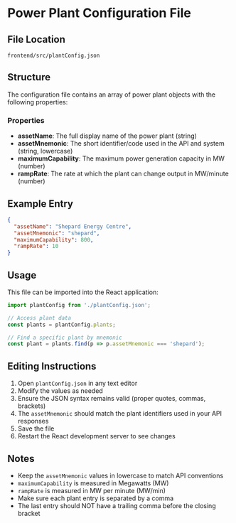 # Power Plant Configuration File

## File Location
`frontend/src/plantConfig.json`

## Structure

The configuration file contains an array of power plant objects with the following properties:

### Properties

- **assetName**: The full display name of the power plant (string)
- **assetMnemonic**: The short identifier/code used in the API and system (string, lowercase)
- **maximumCapability**: The maximum power generation capacity in MW (number)
- **rampRate**: The rate at which the plant can change output in MW/minute (number)

## Example Entry

```json
{
  "assetName": "Shepard Energy Centre",
  "assetMnemonic": "shepard",
  "maximumCapability": 800,
  "rampRate": 10
}
```

## Usage

This file can be imported into the React application:

```javascript
import plantConfig from './plantConfig.json';

// Access plant data
const plants = plantConfig.plants;

// Find a specific plant by mnemonic
const plant = plants.find(p => p.assetMnemonic === 'shepard');
```

## Editing Instructions

1. Open `plantConfig.json` in any text editor
2. Modify the values as needed
3. Ensure the JSON syntax remains valid (proper quotes, commas, brackets)
4. The `assetMnemonic` should match the plant identifiers used in your API responses
5. Save the file
6. Restart the React development server to see changes

## Notes

- Keep the `assetMnemonic` values in lowercase to match API conventions
- `maximumCapability` is measured in Megawatts (MW)
- `rampRate` is measured in MW per minute (MW/min)
- Make sure each plant entry is separated by a comma
- The last entry should NOT have a trailing comma before the closing bracket
